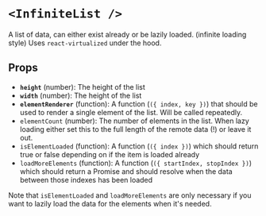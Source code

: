 # `<InfiniteList />`

A list of data, can either exist already or be lazily loaded. (infinite loading style) Uses `react-virtualized` under the hood.

## Props

- **`height`** (number): The height of the list
- **`width`** (number): The height of the list
- **`elementRenderer`** (function): A function (`({ index, key })`) that should be used to render a single element of the list. Will be called repeatedly.
- `elementCount` (number): The number of elements in the list. When lazy loading either set this to the full length of the remote data (!) or leave it out.
- `isElementLoaded` (function): A function (`({ index })`) which should return true or false depending on if the item is loaded already
- `loadMoreElements` (function): A function (`({ startIndex, stopIndex })`) which should return a Promise and should resolve when the data between those indexes has been loaded

Note that `isElementLoaded` and `loadMoreElements` are only necessary if you want to lazily load the data for the elements when it's needed.
